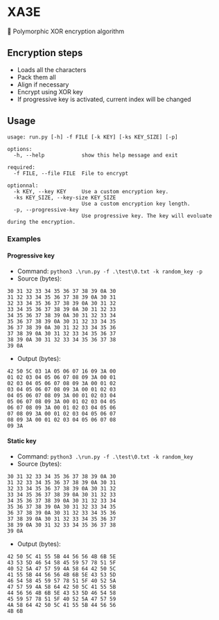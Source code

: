 # XA3E
🦴 Polymorphic XOR encryption algorithm

## Encryption steps
- Loads all the characters
- Pack them all
- Align if necessary
- Encrypt using XOR key
- If progressive key is activated, current index will be changed

## Usage
```
usage: run.py [-h] -f FILE [-k KEY] [-ks KEY_SIZE] [-p]

options:
  -h, --help            show this help message and exit

required:
  -f FILE, --file FILE  File to encrypt

optionnal:
  -k KEY, --key KEY     Use a custom encryption key.
  -ks KEY_SIZE, --key-size KEY_SIZE
                        Use a custom encryption key length.
  -p, --progressive-key
                        Use progressive key. The key will evoluate during the encryption.
```

### Examples
#### Progressive key
- Command: `python3 .\run.py -f .\test\0.txt -k random_key -p`
- Source (bytes):
```HEX
30 31 32 33 34 35 36 37 38 39 0A 30
31 32 33 34 35 36 37 38 39 0A 30 31
32 33 34 35 36 37 38 39 0A 30 31 32
33 34 35 36 37 38 39 0A 30 31 32 33
34 35 36 37 38 39 0A 30 31 32 33 34
35 36 37 38 39 0A 30 31 32 33 34 35
36 37 38 39 0A 30 31 32 33 34 35 36
37 38 39 0A 30 31 32 33 34 35 36 37
38 39 0A 30 31 32 33 34 35 36 37 38
39 0A
```
- Output (bytes):
```HEX
42 50 5C 03 1A 05 06 07 16 09 3A 00
01 02 03 04 05 06 07 08 09 3A 00 01
02 03 04 05 06 07 08 09 3A 00 01 02
03 04 05 06 07 08 09 3A 00 01 02 03
04 05 06 07 08 09 3A 00 01 02 03 04
05 06 07 08 09 3A 00 01 02 03 04 05
06 07 08 09 3A 00 01 02 03 04 05 06
07 08 09 3A 00 01 02 03 04 05 06 07
08 09 3A 00 01 02 03 04 05 06 07 08
09 3A
```

#### Static key
- Command: `python3 .\run.py -f .\test\0.txt -k random_key`
- Source (bytes):
```HEX
30 31 32 33 34 35 36 37 38 39 0A 30
31 32 33 34 35 36 37 38 39 0A 30 31
32 33 34 35 36 37 38 39 0A 30 31 32
33 34 35 36 37 38 39 0A 30 31 32 33
34 35 36 37 38 39 0A 30 31 32 33 34
35 36 37 38 39 0A 30 31 32 33 34 35
36 37 38 39 0A 30 31 32 33 34 35 36
37 38 39 0A 30 31 32 33 34 35 36 37
38 39 0A 30 31 32 33 34 35 36 37 38
39 0A
```
- Output (bytes):
```HEX
42 50 5C 41 55 5B 44 56 56 4B 6B 5E
43 53 5D 46 54 58 45 59 57 78 51 5F
40 52 5A 47 57 59 4A 58 64 42 50 5C
41 55 5B 44 56 56 4B 6B 5E 43 53 5D
46 54 58 45 59 57 78 51 5F 40 52 5A
47 57 59 4A 58 64 42 50 5C 41 55 5B
44 56 56 4B 6B 5E 43 53 5D 46 54 58
45 59 57 78 51 5F 40 52 5A 47 57 59
4A 58 64 42 50 5C 41 55 5B 44 56 56
4B 6B
```
